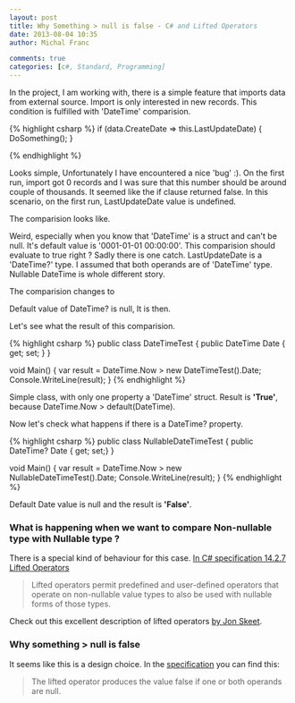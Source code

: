 ```yaml
---
layout: post
title: Why Something > null is false - C# and Lifted Operators
date: 2013-08-04 10:35
author: Michal Franc

comments: true
categories: [c#, Standard, Programming]
---
```

In the project, I am working with, there is a simple feature that imports data from external source. Import is only interested in new records. This condition is fulfilled with 'DateTime' comparision.


{% highlight csharp %}
if (data.CreateDate => this.LastUpdateDate)
{
     DoSomething();
}

{% endhighlight %}


Looks simple, Unfortunately I have encountered a nice 'bug' :). On the first run, import got 0 records and I was sure that this number should be around couple of thousands. It seemed like the if clause returned false. In this scenario, on the first run, LastUpdateDate value is undefined.

The comparision looks like.

Weird, especially when you know that 'DateTime' is a struct and can't be null. It's default value is '0001-01-01 00:00:00'. This comparision should evaluate to true right ? Sadly there is one catch. LastUpdateDate is a 'DateTime?' type. I assumed that both operands are of 'DateTime' type. Nullable DateTime is whole different story.

The comparision changes to

Default value of DateTime? is null, It is then.

Let's see what the result of this comparision.


{% highlight csharp %}
public class DateTimeTest
{
        public DateTime Date { get; set; }
}

void Main()
{
     var result = DateTime.Now > new DateTimeTest().Date;
       Console.WriteLine(result);
}
{% endhighlight %}


Simple class, with only one property a 'DateTime' struct. Result is <strong>'True'</strong>, because DateTime.Now > default(DateTime).

Now let's check what happens if there is a DateTime? property.


{% highlight csharp %}
public class NullableDateTimeTest
{
        public DateTime? Date { get; set;}
}

void Main()
{
     var result = DateTime.Now > new NullableDateTimeTest().Date;
       Console.WriteLine(result);
}
{% endhighlight %}


Default Date value is null and the result is <strong>'False'</strong>.

<h3>What is happening when we want to compare Non-nullable type with Nullable type ?</h3>

There is a special kind of behaviour for this case. <a href="http://en.csharp-online.net/ECMA-334%3A_14.2.7_Lifted_operators">In C# specification 14.2.7 Lifted Operators</a>

<blockquote>Lifted operators permit predefined and user-defined operators that operate on non-nullable value types to also be used with nullable forms of those types.</blockquote>

Check out this excellent description of lifted operators <a href='http://stackoverflow.com/a/3370150'>by Jon Skeet</a>.

<h3>Why something > null is false</h3>

It seems like this is a design choice. In the <a href="http://en.csharp-online.net/ECMA-334%3A_14.2.7_Lifted_operators">specification</a> you can find this:

<blockquote> The lifted operator produces the value false if one or both operands are null.</blockquote>
